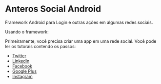 # Anteros Social Android

Framework Android para Login e outras ações em algumas redes sociais.


Usando o framework:

Primeiramente, você precisa criar uma app em uma rede social. Você pode ler os tutorais contendo os passos:

 - [Twitter](https://github.com/anterostecnologia/anterossocialandroid/wiki/Criando-uma-aplicação-no-Twitter)
 - [LinkedIn](https://github.com/anterostecnologia/anterossocialandroid/wiki/Criando-uma-aplicação-no-Linkedin)
 - [Facebook](https://github.com/anterostecnologia/anterossocialandroid/wiki/Criando-uma-aplicação-no-Facebook)
 - [Google Plus](https://github.com/anterostecnologia/anterossocialandroid/wiki/Criando-uma-aplicação-no-Google) 
 - [Instagram](https://github.com/anterostecnologia/anterossocialandroid/wiki/Criando-uma-aplicação-no-Instagram)
